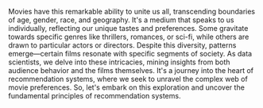 Movies have this remarkable ability to unite us all, transcending boundaries of age, gender, race, and geography. 
It's a medium that speaks to us individually, reflecting our unique tastes and preferences. 
Some gravitate towards specific genres like thrillers, romances, or sci-fi, while others are drawn to particular actors or directors.
Despite this diversity, patterns emerge—certain films resonate with specific segments of society.
As data scientists, we delve into these intricacies, mining insights from both audience behavior and the films themselves. 
It's a journey into the heart of recommendation systems, where we seek to unravel the complex web of movie preferences. 
So, let's embark on this exploration and uncover the fundamental principles of recommendation systems.
